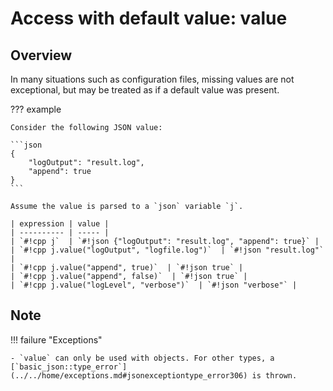 # Access with default value: value

## Overview

In many situations such as configuration files, missing values are not exceptional, but may be treated as if a default value was present.

??? example

    Consider the following JSON value:
    
    ```json
    {
        "logOutput": "result.log",
        "append": true
    }
    ```
    
    Assume the value is parsed to a `json` variable `j`.

    | expression | value |
    | ---------- | ----- |
    | `#!cpp j`  | `#!json {"logOutput": "result.log", "append": true}` |
    | `#!cpp j.value("logOutput", "logfile.log")`  | `#!json "result.log"` |
    | `#!cpp j.value("append", true)`  | `#!json true` |
    | `#!cpp j.value("append", false)`  | `#!json true` |
    | `#!cpp j.value("logLevel", "verbose")`  | `#!json "verbose"` |

## Note

!!! failure "Exceptions"

    - `value` can only be used with objects. For other types, a [`basic_json::type_error`](../../home/exceptions.md#jsonexceptiontype_error306) is thrown.

